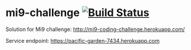 # mi9-challenge [![Build Status](https://travis-ci.org/yarandoo/mi9-challenge.svg?branch=master)](https://travis-ci.org/yarandoo/mi9-challenge)

Solution for Mi9 challenge: http://mi9-coding-challenge.herokuapp.com/

Service endpoint: https://pacific-garden-7434.herokuapp.com
